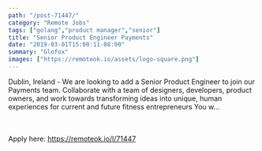 ```yaml
---
path: "/post-71447/"
category: "Remote Jobs"
tags: ["golang","product manager","senior"]
title: "Senior Product Engineer Payments"
date: "2019-03-01T15:00:11-08:00"
summary: "Glofox"
images: ["https://remoteok.io/assets/logo-square.png"]
---
```


Dublin, Ireland - We are looking to add a Senior Product Engineer to join our Payments team. Collaborate with a team of designers, developers, product owners, and work towards transforming ideas into unique, human experiences for current and future fitness entrepreneurs You w...

<br/>
<br/>
Apply here: <A HREF="https://remoteok.io/l/71447">https://remoteok.io/l/71447</A>
